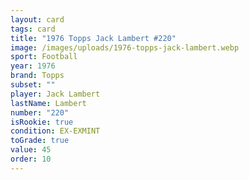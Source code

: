 ```yaml
---
layout: card
tags: card
title: "1976 Topps Jack Lambert #220"
image: /images/uploads/1976-topps-jack-lambert.webp
sport: Football
year: 1976
brand: Topps
subset: ""
player: Jack Lambert
lastName: Lambert
number: "220"
isRookie: true
condition: EX-EXMINT
toGrade: true
value: 45
order: 10
---
```

